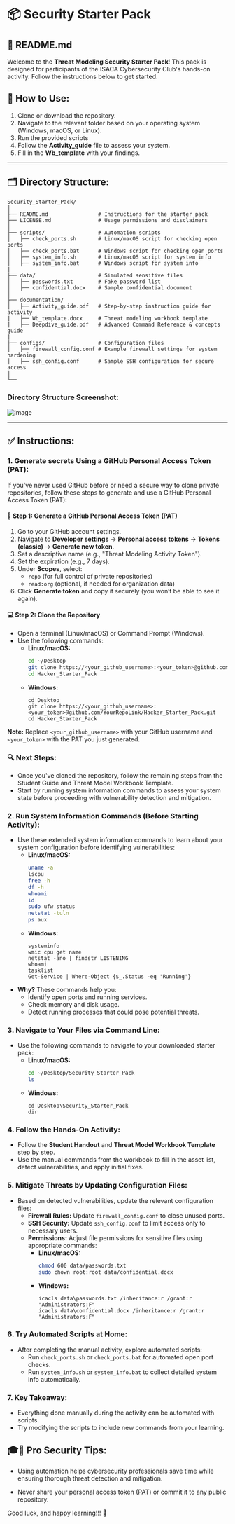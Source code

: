 # 📦 Security Starter Pack

## 📄 README.md

Welcome to the **Threat Modeling Security Starter Pack**! This pack is designed for participants of the ISACA Cybersecurity Club's hands-on activity. Follow the instructions below to get started.

## 🚀 **How to Use:**
1. Clone or download the repository.
2. Navigate to the relevant folder based on your operating system (Windows, macOS, or Linux).
3. Run the provided scripts
4. Follow the **Activity_guide** file to assess your system.
5. Fill in the **Wb_template** with your findings.

---

## 🗂️ Directory Structure:
```
Security_Starter_Pack/
│
├── README.md                # Instructions for the starter pack
├── LICENSE.md               # Usage permissions and disclaimers
│
├── scripts/                 # Automation scripts
│   ├── check_ports.sh       # Linux/macOS script for checking open ports
│   ├── check_ports.bat      # Windows script for checking open ports
│   ├── system_info.sh       # Linux/macOS script for system info
│   ├── system_info.bat      # Windows script for system info
|
├── data/                    # Simulated sensitive files
│   ├── passwords.txt        # Fake password list
│   ├── confidential.docx    # Sample confidential document
│
├── documentation/
│   ├── Activity_guide.pdf   # Step-by-step instruction guide for activity 
|   ├── Wb_template.docx     # Threat modeling workbook template
|   ├── Deepdive_guide.pdf   # Advanced Command Reference & concepts guide
|
├── configs/                 # Configuration files
│   ├── firewall_config.conf # Example firewall settings for system hardening
│   ├── ssh_config.conf      # Sample SSH configuration for secure access
│
└──
```
### Directory Structure Screenshot:
   ![image](https://github.com/user-attachments/assets/4bb4075d-9786-467c-9d33-1a808f86a57e)

---

## ✅ **Instructions:**

### 1. **Generate secrets Using a GitHub Personal Access Token (PAT):**

If you've never used GitHub before or need a secure way to clone private repositories, follow these steps to generate and use a GitHub Personal Access Token (PAT):

#### 🔑 **Step 1: Generate a GitHub Personal Access Token (PAT)**
1. Go to your GitHub account settings.
2. Navigate to **Developer settings** → **Personal access tokens** → **Tokens (classic)** → **Generate new token**.
3. Set a descriptive name (e.g., "Threat Modeling Activity Token").
4. Set the expiration (e.g., 7 days).
5. Under **Scopes**, select:
   - `repo` (for full control of private repositories)
   - `read:org` (optional, if needed for organization data)
6. Click **Generate token** and copy it securely (you won’t be able to see it again).


#### 💻 **Step 2: Clone the Repository**
- Open a terminal (Linux/macOS) or Command Prompt (Windows).
- Use the following commands:
  - **Linux/macOS:**
    ```bash
    cd ~/Desktop
    git clone https://<your_github_username>:<your_token>@github.com/YourRepoLink/Hacker_Starter_Pack.git
    cd Hacker_Starter_Pack
    ```
  - **Windows:**
    ```batch
    cd Desktop
    git clone https://<your_github_username>:<your_token>@github.com/YourRepoLink/Hacker_Starter_Pack.git
    cd Hacker_Starter_Pack
    ```
**Note:** Replace `<your_github_username>` with your GitHub username and `<your_token>` with the PAT you just generated.



### 🔍 **Next Steps:**
- Once you've cloned the repository, follow the remaining steps from the Student Guide and Threat Model Workbook Template.
- Start by running system information commands to assess your system state before proceeding with vulnerability detection and mitigation.


### 2. **Run System Information Commands (Before Starting Activity):**
- Use these extended system information commands to learn about your system configuration before identifying vulnerabilities:
  - **Linux/macOS:**
    ```bash
    uname -a
    lscpu
    free -h
    df -h
    whoami
    id
    sudo ufw status
    netstat -tuln
    ps aux
    ```
  - **Windows:**
    ```batch
    systeminfo
    wmic cpu get name
    netstat -ano | findstr LISTENING
    whoami
    tasklist
    Get-Service | Where-Object {$_.Status -eq 'Running'}
    ```
- **Why?** These commands help you:
  - Identify open ports and running services.
  - Check memory and disk usage.
  - Detect running processes that could pose potential threats.

### 3. **Navigate to Your Files via Command Line:**
- Use the following commands to navigate to your downloaded starter pack:
  - **Linux/macOS:**
    ```bash
    cd ~/Desktop/Security_Starter_Pack
    ls
    ```
  - **Windows:**
    ```batch
    cd Desktop\Security_Starter_Pack
    dir
    ```

### 4. **Follow the Hands-On Activity:**
- Follow the **Student Handout** and **Threat Model Workbook Template** step by step.
- Use the manual commands from the workbook to fill in the asset list, detect vulnerabilities, and apply initial fixes.

### 5. **Mitigate Threats by Updating Configuration Files:**
- Based on detected vulnerabilities, update the relevant configuration files:
  - **Firewall Rules:** Update `firewall_config.conf` to close unused ports.
  - **SSH Security:** Update `ssh_config.conf` to limit access only to necessary users.
  - **Permissions:** Adjust file permissions for sensitive files using appropriate commands:
    - **Linux/macOS:**
      ```bash
      chmod 600 data/passwords.txt
      sudo chown root:root data/confidential.docx
      ```
    - **Windows:**
      ```batch
      icacls data\passwords.txt /inheritance:r /grant:r "Administrators:F"
      icacls data\confidential.docx /inheritance:r /grant:r "Administrators:F"
      ```

### 6. **Try Automated Scripts at Home:**
- After completing the manual activity, explore automated scripts:
  - Run `check_ports.sh` or `check_ports.bat` for automated open port checks.
  - Run `system_info.sh` or `system_info.bat` to collect detailed system info automatically.

### 7. **Key Takeaway:**
- Everything done manually during the activity can be automated with scripts.
- Try modifying the scripts to include new commands from your learning.


## 🎓🛑 **Pro Security Tips:** 

- Using automation helps cybersecurity professionals save time while ensuring thorough threat detection and mitigation.

- Never share your personal access token (PAT) or commit it to any public repository.



Good luck, and happy learning!!! 🔐

